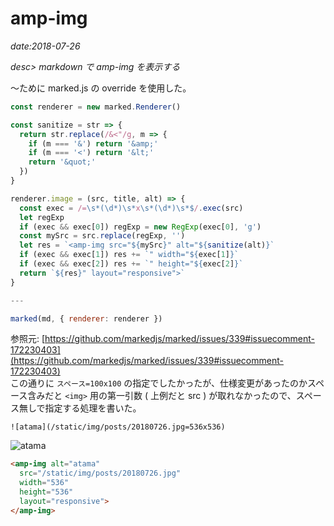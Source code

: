 # amp-img

*date:2018-07-26*

*desc> markdown で amp-img を表示する*

〜ために marked.js の override を使用した。

```javascript
const renderer = new marked.Renderer()

const sanitize = str => {
  return str.replace(/&<"/g, m => {
    if (m === '&') return '&amp;'
    if (m === '<') return '&lt;'
    return '&quot;'
  })
}

renderer.image = (src, title, alt) => {
  const exec = /=\s*(\d*)\s*x\s*(\d*)\s*$/.exec(src)
  let regExp
  if (exec && exec[0]) regExp = new RegExp(exec[0], 'g')
  const mySrc = src.replace(regExp, '')
  let res = `<amp-img src="${mySrc}" alt="${sanitize(alt)}`
  if (exec && exec[1]) res += `" width="${exec[1]}`
  if (exec && exec[2]) res += `" height="${exec[2]}`
  return `${res}" layout="responsive">`
}

---

marked(md, { renderer: renderer })
```

参照元: [https://github.com/markedjs/marked/issues/339#issuecomment-172230403](https://github.com/markedjs/marked/issues/339#issuecomment-172230403)  
この通りに `スペース=100x100` の指定でしたかったが、仕様変更があったのかスペース含みだと `<img>` 用の第一引数 ( 上例だと src ) が取れなかったので、スペース無しで指定する処理を書いた。

```
![atama](/static/img/posts/20180726.jpg=536x536)
```

![atama](/static/img/posts/20180726.jpg=536x536)

```html
<amp-img alt="atama"
  src="/static/img/posts/20180726.jpg"
  width="536"
  height="536"
  layout="responsive">
</amp-img>
```
